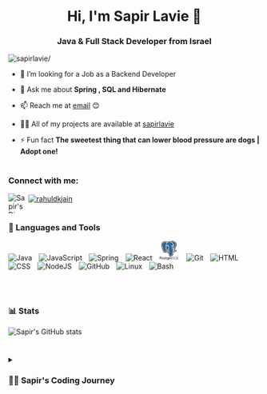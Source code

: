<h1 align="center">Hi, I'm Sapir Lavie 🐾</h1>

<h3 align="center">Java & Full Stack Developer from Israel</h3>
<p align="left"> <img src=https://komarev.com/ghpvc/?username=sapirlavie alt=sapirlavie/> </p>


- 🤔 I’m looking for a Job as a Backend Developer 

- 💬 Ask me about **Spring , SQL and Hibernate**

- 📫 Reach me at [email](mailto:sapirlavie9@gmail.com) 😊

- 👨‍💻 All of my projects are available at [sapirlavie](https://github.com/SapirLavie)
- ⚡ Fun fact **The sweetest thing that can lower blood pressure are dogs | Adopt one!**

#

<h3 align="left">Connect with me:</h3>
<p align="left">
<a href="https://linkedin.com/in/sapirlavie" target="blank"><img align="center" src="https://cdn.jsdelivr.net/npm/simple-icons@3.0.1/icons/linkedin.svg" alt="rahuldkjain" height="40px" width="40px" /></a>
<a href="https://discord.com/spiderWomen#5578"><img align="left" alt="Sapir's Discord" height="40px" width="40px" src="https://raw.githubusercontent.com/peterthehan/peterthehan/master/assets/discord.svg" />
</a>
</p>

#

### 🧰 Languages and Tools

<p align="left">
<img alt="Java" height="40px" width="40px" style="padding-right:10px;" src="https://cdn.jsdelivr.net/gh/devicons/devicon/icons/java/java-original.svg"/>
<img alt="JavaScript" height="40px" width="40px" style="padding-right:10px;" src="https://cdn.jsdelivr.net/gh/devicons/devicon/icons/javascript/javascript-plain.svg" />
<img alt="Spring" height="40px" width="40px" style="padding-right:10px;" src="https://cdn.jsdelivr.net/gh/devicons/devicon/icons/spring/spring-original.svg" />
<img alt="React" height="40px" width="40px" style="padding-right:10px;" src="https://cdn.jsdelivr.net/gh/devicons/devicon/icons/react/react-original.svg" />
<img alt="PostgreSQL" height="40px" width="40px" style="padding-right:10px;" src="https://raw.githubusercontent.com/devicons/devicon/master/icons/postgresql/postgresql-original-wordmark.svg" />
<img alt="Git" height="40px" width="40px" style="padding-right:10px;" src="https://cdn.jsdelivr.net/gh/devicons/devicon/icons/git/git-original.svg" />
<img alt="HTML" height="40px" width="40px" style="padding-right:10px;" src="https://cdn.jsdelivr.net/gh/devicons/devicon/icons/html5/html5-plain.svg" />
<img alt="CSS" height="40px" width="40px" style="padding-right:10px;" src="https://cdn.jsdelivr.net/gh/devicons/devicon/icons/css3/css3-plain.svg" />
<img alt="NodeJS" height="40px" width="40px" style="padding-right:10px;" src="https://cdn.jsdelivr.net/gh/devicons/devicon/icons/nodejs/nodejs-original.svg" />
<img alt="GitHub"height="40px" width="40px" style="padding-right:10px;" src="https://cdn.jsdelivr.net/gh/devicons/devicon/icons/github/github-original.svg" />
<img alt="Linux" height="40px" width="40px" style="padding-right:10px;" src="https://cdn.jsdelivr.net/gh/devicons/devicon/icons/linux/linux-original.svg" />
<img alt="Bash" height="40px" width="40px" style="padding-right:10px;" src="https://cdn.jsdelivr.net/gh/devicons/devicon/icons/bash/bash-original.svg" />
</p>

<br />

#
### 📊 Stats


![Sapir's GitHub stats](https://github-readme-stats.vercel.app/api?username=sapirlavie&show_icons=true&theme=gruvbox)

#
<details>
 <summary><h3>👨‍💻 Sapir's Coding Journey</h3></summary>
I started my coding journey 4 years ago, when I decided to enroll in Practical Software Engineering studies.
For the first time, I saw the power of creation😍, through building websites, applications or just learning about the core of computers.
I found myself fascinated by the world of Software Development that I decided to Develop myself and register for a B.Sc. degree in 
Software Engineering at the open university💪. These days I’m working on a Java project to learn new technologies.
I participated in hackathons, meetups and online courses.
I passionate about complex problem solving, highly motivated to learn new technologies and handle technological challenges.
  
